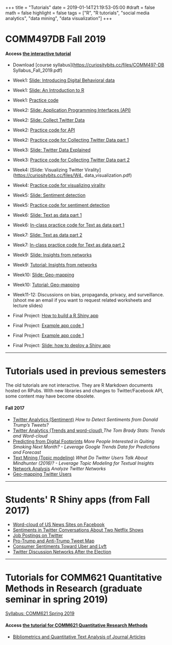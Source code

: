 +++
title = "Tutorials"
date = 2019-01-14T21:19:53-05:00
#draft = false
math = false
highlight = false
tags = ["R", "R tutorials", "social media analytics", "data mining", "data visualization"]
+++
# COMM497DB Fall 2019

#### Access [the interactive tutorial](https://curiositybits.shinyapps.io/R_social_data_analytics/)

* Download [course syllabus](https://curiositybits.cc/files/COMM497-DB Syllabus_Fall_2019.pdf)

* Week1: [Slide: Introducing Digital Behavioral data](https://curiositybits.cc/files/W1_1.pdf) 

* Week1: [Slide: An Introduction to R](https://curiositybits.cc/files/W1_2.pdf) 

* Week1: [Practice code](https://curiositybits.cc/files/W1_install_libraries_and_explore_data_frames.R) 

* Week2: [Slide: Application Programming Interfaces (API)](https://curiositybits.cc/files/W2_1.pdf) 

* Week2: [Slide: Collect Twitter Data](https://curiositybits.cc/files/W2_2.pdf) 

* Week2: [Practice code for API](https://curiositybits.cc/files/W2_API.R) 

* Week2: [Practice code for Collecting Twitter Data part 1](https://curiositybits.cc/files/W2_TW1.R) 

* Week3: [Slide: Twitter Data Explained](https://curiositybits.cc/files/W3_1.pdf) 

* Week3: [Practice code for Collecting Twitter Data part 2](https://curiositybits.cc/files/W3_TW2.R) 

* Week4: [Slide: Visualizing Twitter Virality](https://curiositybits.cc/files/W4_ data_visualization.pdf) 

* Week4: [Practice code for visualizing virality](https://curiositybits.cc/files/W4_visualizing_virality.R) 

* Week5: [Slide: Sentiment detection](https://curiositybits.cc/files/W5_1.pdf) 

* Week5: [Practice code for sentiment detection](https://curiositybits.cc/post/r_analytics9/) 

* Week6: [Slide: Text as data part 1](https://curiositybits.cc/files/W6_1.pdf) 

* Week6: [In-class practice code for Text as data part 1](https://curiositybits.cc/files/W6_1.R) 

* Week7: [Slide: Text as data part 2](https://curiositybits.cc/files/W7_1.pdf) 

* Week7: [In-class practice code for Text as data part 2](https://curiositybits.cc/files/W7_1.R) 

* Week9: [Slide: Insights from networks](https://curiositybits.cc/files/W9.pdf)

* Week9: [Tutorial: Insights from networks](http://rpubs.com/cosmopolitanvan/networks_497db)

* Week10: [Slide: Geo-mapping](https://curiositybits.cc/files/W10.pdf)

* Week10: [Tutorial: Geo-mapping](http://rpubs.com/cosmopolitanvan/geomapping_497db)

* Week11-12: Discussions on bias, propaganda, privacy, and surveillance.  (shoot me an email if you want to request related worksheets and lecture slides)

* Final Project: [How to build a R Shiny app](https://curiositybits.cc/files/r_shiny_demo.pdf)

* Final Project: [Example app code 1](https://curiositybits.cc/files/map_with_charts.zip)

* Final Project: [Example app code 1](https://curiositybits.cc/files/map_with_wordcloud.zip)

* Final Project: [Slide: how to deploy a Shiny app](https://curiositybits.cc/files/deploy_app.pdf)

--- 
# Tutorials used in previous semesters
The old tutorials are not interactive. They are R Markdown documents hosted on RPubs. With new libraries and changes to Twitter/Facebook API, some content may have become obsolete. 

#### Fall 2017

* [Twitter Analytics (Sentiment)](http://rpubs.com/cosmopolitanvan/tweetsentiment) _How to Detect Sentiments from Donald Trump’s Tweets?_
* [Twitter Analytics (Trends and word-cloud) ](http://rpubs.com/cosmopolitanvan/trends_wordcloud) _The Tom Brady Stats: Trends and Word-cloud_
* [Predicting from Digital Footprints](http://rpubs.com/cosmopolitanvan/googletrends) _More People Interested in Quiting Smoking Next Month? - Leverage Google Trends Data for Predictions and Forecast_
* [Text Mining (Topic modeling)](http://rpubs.com/cosmopolitanvan/topicmodeling) _What Do Twitter Users Talk About Mindhunter (2016)? - Leverage Topic Modeling for Textual Insights_
* [Network Analysis](http://rpubs.com/cosmopolitanvan/twitternetworks) _Analyze Twitter Networks_
* [Geo-mapping Twitter Users](http://rpubs.com/cosmopolitanvan/327345) 

--- 
# Students' R Shiny apps (from Fall 2017)
* [Word-cloud of US News Sites on Facebook](https://mselimyilmaz.shinyapps.io/us_news_sites_on_facebook_2_may_2017/) 
* [Sentiments in Twitter Conversations About Two Netflix Shows](https://curiositybits.shinyapps.io/natalia_app/)
* [Job Postings on Twitter](https://curiositybits.shinyapps.io/Ariella_app/) 
* [Pro-Trump and Anti-Trump Tweet Map](https://collinproehlcomm492.shinyapps.io/commfinalappproject/) 
* [Consumer Sentiments Toward Uber and Lyft](https://rkellycomm497finalproject.shinyapps.io/Comm497_FinalProject/) 
* [Twitter Discussion Networks After the Election](https://curiositybits.shinyapps.io/Jacob_app/) 

--- 
# Tutorials for COMM621 Quantitative Methods in Research (graduate seminar in spring 2019)

[Syllabus: COMM621 Spring 2019](https://curiositybits.cc/files/comm621_spring2019.pdf)

#### Access [the tutorial for COMM621 Quantitative Research Methods](https://rpubs.com/cosmopolitanvan/comm621_prettydoc1)


* [Bibliometrics and Quantitative Text Analysis of Journal Articles](http://rpubs.com/cosmopolitanvan/textanalysis) 

